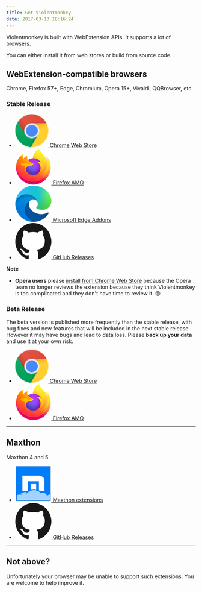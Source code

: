 ```yaml
---
title: Get Violentmonkey
date: 2017-03-13 18:16:24
---
```


Violentmonkey is built with WebExtension APIs. It supports a lot of browsers.

You can either install it from web stores or build from source code.

## WebExtension-compatible browsers

Chrome, Firefox 57+, Edge, Chromium, Opera 15+, Vivaldi, QQBrowser, etc.

### Stable Release

<div className="button-list" data-ga-category="webext-stable">

- [![Chrome](../../src/assets/browsers/chrome.png) Chrome Web Store](https://chrome.google.com/webstore/detail/violent-monkey/jinjaccalgkegednnccohejagnlnfdag)
- [![Firefox](../../src/assets/browsers/firefox.png) Firefox AMO](https://addons.mozilla.org/firefox/addon/violentmonkey/)
- [![Edge](../../src/assets/browsers/edge.png) Microsoft Edge Addons](https://microsoftedge.microsoft.com/addons/detail/eeagobfjdenkkddmbclomhiblgggliao)
- [![GitHub](../../src/assets/github.png) GitHub Releases](https://github.com/violentmonkey/violentmonkey/releases)

</div>

**Note**

- **Opera users** please [install from Chrome Web Store](https://addons.opera.com/en/extensions/details/download-chrome-extension-9/) because the Opera team no longer reviews the extension because they think Violentmonkey is too complicated and they don't have time to review it. 😞

### Beta Release

The beta version is published more frequently than the stable release, with bug fixes and new features that will be included in the next stable release.
However it may have bugs and lead to data loss. Please **back up your data** and use it at your own risk.

<div className="button-list" data-ga-category="webext-beta">

- [![Chrome](../../src/assets/browsers/chrome.png) Chrome Web Store](https://chrome.google.com/webstore/detail/violentmonkey-beta/opokoaglpekkimldnlggpoagmjegichg)
- [![Firefox](../../src/assets/browsers/firefox.png) Firefox AMO](https://github.com/violentmonkey/violentmonkey/releases)

</div>

---

## Maxthon

Maxthon 4 and 5.

<div className="button-list" data-ga-category="maxthon">

- [![Maxthon](../../src/assets/browsers/maxthon.png) Maxthon extensions](http://extension.maxthon.com/detail/index.php?view_id=1680)
- [![GitHub](../../src/assets/github.png) GitHub Releases](https://github.com/violentmonkey/violentmonkey-mx/releases)

</div>

---

## Not above?

Unfortunately your browser may be unable to support such extensions.
You are welcome to help improve it.
